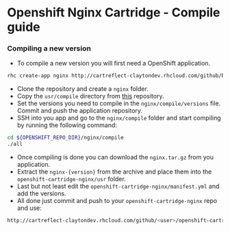 # Openshift Nginx Cartridge - Compile guide

### Compiling a new version
- To compile a new version you will first need a OpenShift application.
```BASH
rhc create-app nginx http://cartreflect-claytondev.rhcloud.com/github/boekkooi/openshift-cartridge-nginx
```
- Clone the repository and create a `nginx` folder.
- Copy the `usr/compile` directory from [this](https://github.com/boekkooi/openshift-cartridge-nginx) repository.
- Set the versions you need to compile in the `nginx/compile/versions` file. Commit and push the application repository.
- SSH into you app and go to the `nginx/compile` folder and start compiling by running the following command:
```BASH
cd ${OPENSHIFT_REPO_DIR}/nginx/compile
./all
```
- Once compiling is done you can download the `nginx.tar.gz` from you application. 
- Extract the `nginx-{version}` from the archive and place them into the `openshift-cartridge-nginx/usr` folder.
- Last but not least edit the `openshift-cartridge-nginx/manifest.yml` and add the versions.
- All done just commit and push to your `openshift-cartridge-nginx` repo and use:
```BASH
http://cartreflect-claytondev.rhcloud.com/github/<user>/openshift-cartridge-nginx
```

